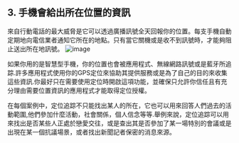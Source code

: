 [Title]: # (位置)
[Difficulty]: # (初學者)
[Order]: # (3)

## 3. 手機會給出所在位置的資訊

來自行動電話的最大威脅是它可以透過廣播訊號全天回報你的位置。每支手機自動定期地向電信業者通知它所在的地點。只有當它關機或是收不到訊號時，才能夠阻止送出所在地訊號。
![image](mobile4.png)

如果你用的是智慧型手機，你的位置也會被應用程式、無線網路訊號或是藍牙所追踪.許多應用程式使用你的GPS定位來協助其提供服務或是為了自己的目的來收集這些資訊.你最好只在需要使用定位時開啟這項功能，並確保只允許你信任且有充分理由需要位置資訊的應用程式才能取得定位授權。

在每個案例中，定位追踪不只能找出某人的所在，它也可以用來回答人們過去的活動範圍,他們參加什麼活動，社會關係，個人信念等等.舉例來說，定位追踪可以用來找出是否某些人正處於戀愛交往，或是查出其是否參加了某一場特別的會議或是出現在某一個抗議場景，或者找出新聞記者保密的消息來源。